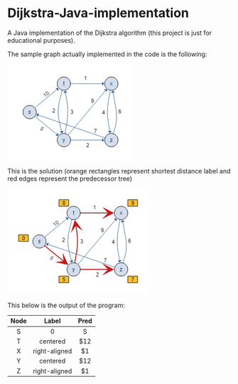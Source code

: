 # Dijkstra-Java-implementation

A Java implementation of the Dijkstra algorithm (this project is just for educational purposes).

The sample graph actually implemented in the code is the following:

<img src="https://github.com/kinik93/Dijkstra-Java-implementation/blob/master/dijgraph.png">

This is the solution (orange rectangles represent shortest distance label and red edges represent the predecessor tree)

<img src="https://github.com/kinik93/Dijkstra-Java-implementation/blob/master/dijSol.png">

This below is the output of the program:

| Node   |      Label      |  Pred |
|:----------:|:-------------:|:------:|
| S | 0  | S |
| T |    centered   |   $12 |
| X | right-aligned |    $1 |
| Y |    centered   |   $12 |
| Z | right-aligned |    $1 |
 
